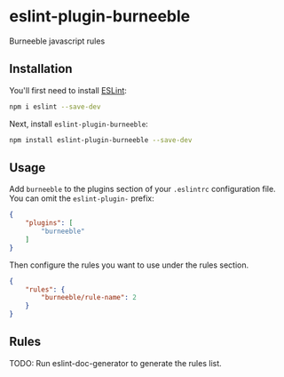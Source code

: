 # eslint-plugin-burneeble

Burneeble javascript rules

## Installation

You'll first need to install [ESLint](https://eslint.org/):

```sh
npm i eslint --save-dev
```

Next, install `eslint-plugin-burneeble`:

```sh
npm install eslint-plugin-burneeble --save-dev
```

## Usage

Add `burneeble` to the plugins section of your `.eslintrc` configuration file. You can omit the `eslint-plugin-` prefix:

```json
{
    "plugins": [
        "burneeble"
    ]
}
```


Then configure the rules you want to use under the rules section.

```json
{
    "rules": {
        "burneeble/rule-name": 2
    }
}
```

## Rules

<!-- begin auto-generated rules list -->
TODO: Run eslint-doc-generator to generate the rules list.
<!-- end auto-generated rules list -->



